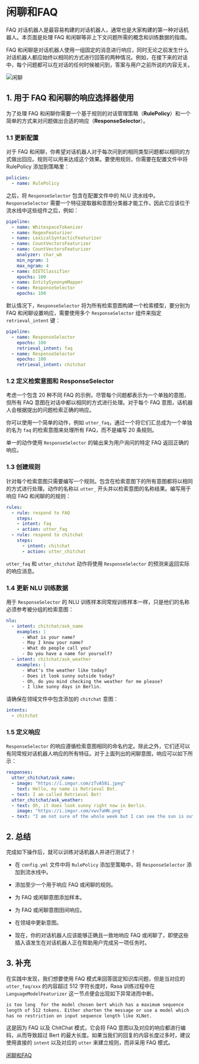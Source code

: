 # 闲聊和FAQ

<show-structure depth="3"/>

FAQ 对话机器人是最容易构建的对话机器人，通常也是大家构建的第一种对话机器人。本页面是处理 FAQ 和闲聊等非上下文问题所需的概念和训练数据的指南。

FAQ 和闲聊是对话机器人使用一组固定的消息进行响应，同时无论之前发生什么对话机器人都应始终以相同的方式进行回答的两种情况。例如，在接下来的对话中，每个问题都可以在对话的任何时候被问到，答案与用户之前所说的内容无关。

![闲聊](https://rasa.leovan.tech/images/chitchat-faqs/chitchat.png)

## 1. 用于 FAQ 和闲聊的响应选择器使用

为了处理 FAQ 和闲聊你需要一个基于规则的对话管理策略（**RulePolicy**）和一个简单的方式来对问题做出合适的响应（**ResponseSelector**）。

### 1.1 更新配置

对于 FAQ 和闲聊，你希望对话机器人对于每次问到的相同类型问题都以相同的方式做出回应。规则可以用来达成这个效果。要使用规则，你需要在配置文件中将 RulePolicy 添加到策略里：

```yaml
policies:
  - name: RulePolicy
```

之后，将 `ResponseSelector` 包含在配置文件中的 NLU 流水线中。`ResponseSelector` 需要一个特征提取器和意图分类器才能工作，因此它应该位于流水线中这些组件之后，例如：

```yaml
pipeline:
  - name: WhitespaceTokenizer
  - name: RegexFeaturizer
  - name: LexicalSyntacticFeaturizer
  - name: CountVectorsFeaturizer
  - name: CountVectorsFeaturizer
    analyzer: char_wb
    min_ngram: 1
    max_ngram: 4
  - name: DIETClassifier
    epochs: 100
  - name: EntitySynonymMapper
  - name: ResponseSelector
    epochs: 100
```

默认情况下，`ResponseSelector` 将为所有检索意图构建一个检索模型，要分别为 FAQ 和闲聊设置响应，需要使用多个 `ResponseSelector` 组件来指定 `retrieval_intent` 键：

```yaml
pipeline:
  - name: ResponseSelector
    epochs: 100
    retrieval_intent: faq
  - name: ResponseSelector
    epochs: 100
    retrieval_intent: chitchat
```


### 1.2 定义检索意图和 ResponseSelector

考虑一个包含 20 种不同 FAQ 的示例，尽管每个问题都表示为一个单独的意图，但所有 FAQ 意图在对话中都以相同的方式进行处理。对于每个 FAQ 意图，话机器人会根据提出的问题检索正确的响应。

你可以使用一个简单的动作，例如 `utter_faq`，通过一个将它们汇总成为一个单独的名为 `faq` 的检索意图来处理所有 FAQ，而不是编写 20 条规则。

单一的动作使用 `ResponseSelector` 的输出来为用户询问的特定 FAQ 返回正确的响应。

### 1.3 创建规则

针对每个检索意图只需要编写一个规则。包含在检索意图下的所有意图都将以相同的方式进行处理。动作的名称以 `utter_` 开头并以检索意图的名称结果。编写用于响应 FAQ 和闲聊的的规则：

```yaml
rules:
  - rule: respond to FAQ
    steps:
    - intent: faq
    - action: utter_faq
  - rule: respond to chitchat
    steps:
      - intent: chitchat
      - action: utter_chitchat
```

`utter_faq` 和 `utter_chitchat` 动作将使用 `ResponseSelector` 的预测来返回实际的响应消息。

### 1.4 更新 NLU 训练数据

用于 `ResponseSelector` 的 NLU 训练样本同常规训练样本一样，只是他们的名称必须参考被分组的检索意图：

```yaml
nlu:
  - intent: chitchat/ask_name
    examples: |
      - What is your name?
      - May I know your name?
      - What do people call you?
      - Do you have a name for yourself?
  - intent: chitchat/ask_weather
    examples: |
      - What's the weather like today?
      - Does it look sunny outside today?
      - Oh, do you mind checking the weather for me please?
      - I like sunny days in Berlin.
```

请确保在领域文件中包含添加的 `chitchat` 意图：

```yaml
intents:
  - chitchat
```

### 1.5 定义响应

`ResponseSelector` 的响应遵循检索意图相同的命名约定。除此之外，它们还可以有同常规对话机器人响应的所有特征。对于上面列出的闲聊意图，响应可以如下所示：

```yaml
responses:
  utter_chitchat/ask_name:
  - image: "https://i.imgur.com/zTvA58i.jpeg"
    text: Hello, my name is Retrieval Bot.
  - text: I am called Retrieval Bot!
  utter_chitchat/ask_weather:
  - text: Oh, it does look sunny right now in Berlin.
    image: "https://i.imgur.com/vwv7aHN.png"
  - text: "I am not sure of the whole week but I can see the sun is out today."
```

## 2. 总结

完成如下操作后，就可以训练对话机器人并进行测试了！

- 在 `config.yml` 文件中将 `RulePolicy` 添加至策略中，将 `ResponseSelector` 添加到流水线中。
- 添加至少一个用于响应 FAQ 或闲聊的规则。
- 为 FAQ 或闲聊意图添加样本。
- 为 FAQ 或闲聊意图田间响应。
- 在领域中更新意图。

- 现在，你的对话机器人应该能够正确且一致地响应 FAQ 或闲聊了，即使这些插入语发生在对话机器人正在帮助用户完成另一项任务时。

## 3. 补充

在实践中发现，我们想要使用 FAQ 模式来回答固定知识库问题，但是当对应的 `utter_faq/xxx` 的内容超过 512 字符长度时，Rasa 训练过程中在 `LanguageModelFeaturizer` 这一节点便会出现如下异常进而中断。

```Bash
is too long  for the model chosen bert which has a maximum sequence 
length of 512 tokens. Either shorten the message or use a model which 
has no restriction on input sequence length like XLNet.
```

这是因为 FAQ 以及 ChitChat 模式，它会将 FAQ 意图以及对应的响应都进行编码，从而导致超过 Bert 的最大长度。如果当我们的回复的内容长度过多时，建议使用直接的 `intent` 以及对应的 `utter` 来建立规则，而非采用 FAQ 模式。


<seealso>
<category ref="ref_docs">
    <a href="https://rasa.leovan.tech/chitchat-faqs">闲聊和FAQ</a>
</category>
<category ref="ref_github">
</category>
</seealso>


